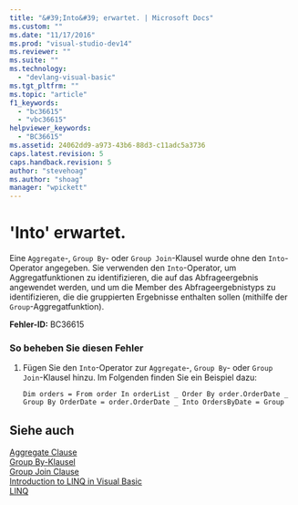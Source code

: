 ```yaml
---
title: "&#39;Into&#39; erwartet. | Microsoft Docs"
ms.custom: ""
ms.date: "11/17/2016"
ms.prod: "visual-studio-dev14"
ms.reviewer: ""
ms.suite: ""
ms.technology: 
  - "devlang-visual-basic"
ms.tgt_pltfrm: ""
ms.topic: "article"
f1_keywords: 
  - "bc36615"
  - "vbc36615"
helpviewer_keywords: 
  - "BC36615"
ms.assetid: 24062dd9-a973-43b6-88d3-c11adc5a3736
caps.latest.revision: 5
caps.handback.revision: 5
author: "stevehoag"
ms.author: "shoag"
manager: "wpickett"
---
```

# &#39;Into&#39; erwartet.
Eine `Aggregate`\-, `Group By`\- oder `Group Join`\-Klausel wurde ohne den `Into`\-Operator angegeben. Sie verwenden den `Into`\-Operator, um Aggregatfunktionen zu identifizieren, die auf das Abfrageergebnis angewendet werden, und um die Member des Abfrageergebnistyps zu identifizieren, die die gruppierten Ergebnisse enthalten sollen \(mithilfe der `Group`\-Aggregatfunktion\).  
  
 **Fehler\-ID:** BC36615  
  
### So beheben Sie diesen Fehler  
  
1.  Fügen Sie den `Into`\-Operator zur `Aggregate`\-, `Group By`\- oder `Group Join`\-Klausel hinzu. Im Folgenden finden Sie ein Beispiel dazu:  
  
    ```vb#  
    Dim orders = From order In orderList _ Order By order.OrderDate _ Group By OrderDate = order.OrderDate _ Into OrdersByDate = Group  
    ```  
  
## Siehe auch  
 [Aggregate Clause](../../visual-basic/language-reference/queries/aggregate-clause.md)   
 [Group By\-Klausel](../../visual-basic/language-reference/queries/group-by-clause.md)   
 [Group Join Clause](../../visual-basic/language-reference/queries/group-join-clause.md)   
 [Introduction to LINQ in Visual Basic](../../visual-basic/programming-guide/language-features/linq/introduction-to-linq.md)   
 [LINQ](../../visual-basic/programming-guide/language-features/linq/index.md)